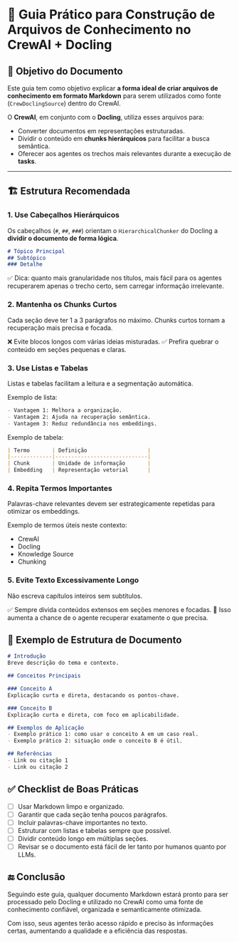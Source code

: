 # 📘 Guia Prático para Construção de Arquivos de Conhecimento no CrewAI + Docling

## 🎯 Objetivo do Documento

Este guia tem como objetivo explicar **a forma ideal de criar arquivos de conhecimento em formato Markdown** para serem utilizados como fonte (`CrewDoclingSource`) dentro do CrewAI.

O **CrewAI**, em conjunto com o **Docling**, utiliza esses arquivos para:

- Converter documentos em representações estruturadas.
- Dividir o conteúdo em **chunks hierárquicos** para facilitar a busca semântica.
- Oferecer aos agentes os trechos mais relevantes durante a execução de **tasks**.

---

## 🏗️ Estrutura Recomendada

### 1. Use Cabeçalhos Hierárquicos

Os cabeçalhos (`#`, `##`, `###`) orientam o `HierarchicalChunker` do Docling a **dividir o documento de forma lógica**.

```markdown
# Tópico Principal
## Subtópico
### Detalhe
```

✅ Dica: quanto mais granularidade nos títulos, mais fácil para os agentes recuperarem apenas o trecho certo, sem carregar informação irrelevante.

### 2. Mantenha os Chunks Curtos

Cada seção deve ter 1 a 3 parágrafos no máximo.
Chunks curtos tornam a recuperação mais precisa e focada.

❌ Evite blocos longos com várias ideias misturadas.
✅ Prefira quebrar o conteúdo em seções pequenas e claras.

### 3. Use Listas e Tabelas

Listas e tabelas facilitam a leitura e a segmentação automática.

Exemplo de lista:

```markdown
- Vantagem 1: Melhora a organização.
- Vantagem 2: Ajuda na recuperação semântica.
- Vantagem 3: Reduz redundância nos embeddings.
```

Exemplo de tabela:

```markdown
| Termo       | Definição                   |
|-------------|-----------------------------|
| Chunk       | Unidade de informação       |
| Embedding   | Representação vetorial      |
```

### 4. Repita Termos Importantes

Palavras-chave relevantes devem ser estrategicamente repetidas para otimizar os embeddings.

Exemplo de termos úteis neste contexto:

- CrewAI
- Docling
- Knowledge Source
- Chunking

### 5. Evite Texto Excessivamente Longo

Não escreva capítulos inteiros sem subtítulos.

✅ Sempre divida conteúdos extensos em seções menores e focadas.
🔎 Isso aumenta a chance de o agente recuperar exatamente o que precisa.

## 📑 Exemplo de Estrutura de Documento

```markdown
# Introdução
Breve descrição do tema e contexto.

## Conceitos Principais

### Conceito A
Explicação curta e direta, destacando os pontos-chave.

### Conceito B
Explicação curta e direta, com foco em aplicabilidade.

## Exemplos de Aplicação
- Exemplo prático 1: como usar o conceito A em um caso real.
- Exemplo prático 2: situação onde o conceito B é útil.

## Referências
- Link ou citação 1
- Link ou citação 2
```

## ✅ Checklist de Boas Práticas

- [ ] Usar Markdown limpo e organizado.
- [ ] Garantir que cada seção tenha poucos parágrafos.
- [ ] Incluir palavras-chave importantes no texto.
- [ ] Estruturar com listas e tabelas sempre que possível.
- [ ] Dividir conteúdo longo em múltiplas seções.
- [ ] Revisar se o documento está fácil de ler tanto por humanos quanto por LLMs.

## 🔚 Conclusão

Seguindo este guia, qualquer documento Markdown estará pronto para ser processado pelo Docling e utilizado no CrewAI como uma fonte de conhecimento confiável, organizada e semanticamente otimizada.

Com isso, seus agentes terão acesso rápido e preciso às informações certas, aumentando a qualidade e a eficiência das respostas.
